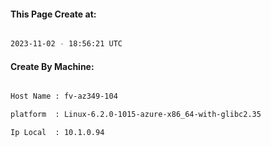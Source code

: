 
   
#### This Page Create at:

```bash

2023-11-02 - 18:56:21 UTC

```

#### Create By Machine:

```bash

Host Name : fv-az349-104

platform  : Linux-6.2.0-1015-azure-x86_64-with-glibc2.35

Ip Local  : 10.1.0.94

```

